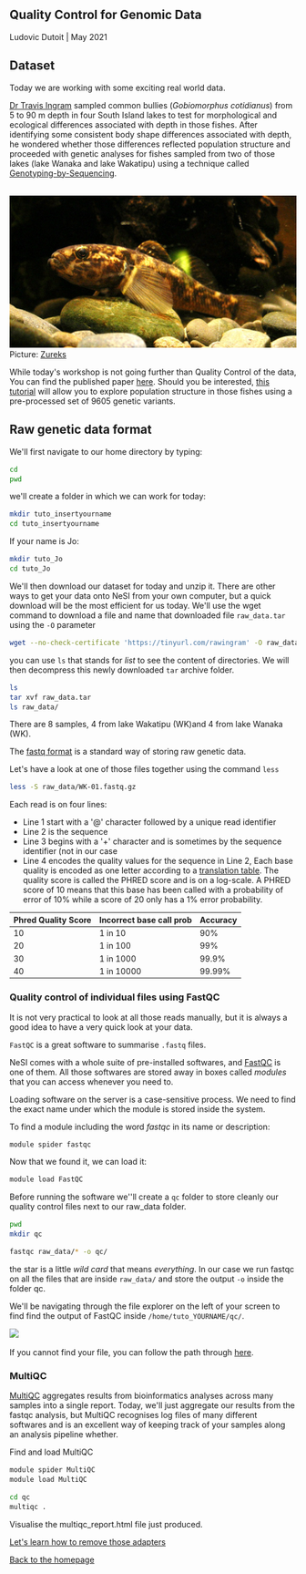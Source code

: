 ## Quality Control for Genomic Data

Ludovic Dutoit | May 2021

## Dataset

Today we are working with some exciting real world data. 

[Dr Travis Ingram](https://www.otago.ac.nz/zoology/staff/ingram.html) sampled common bullies (*Gobiomorphus cotidianus*) from 5 to 90 m depth in four South Island lakes to test for morphological and ecological differences associated with depth in those fishes. After identifying some consistent body shape differences associated with depth, he wondered whether those differences reflected population structure and proceeded with genetic analyses for fishes sampled from two of those lakes (lake Wanaka and  lake Wakatipu) using a technique called [Genotyping-by-Sequencing](https://sapac.illumina.com/techniques/sequencing/dna-sequencing/targeted-resequencing/genotyping-by-sequencing.html).

 <br><img src="img/Common_bully,_Gobiomorphus_cotidianus.png" alt="drawing" size="200"/>
Picture: [Zureks](https://en.wikipedia.org/wiki/Common_bully#/media/File:Common_bully,_Gobiomorphus_cotidianus.jpg)

While today's workshop is not going further than Quality Control of the data, You can find the published paper [here](https://cdnsciencepub.com/doi/abs/10.1139/cjfas-2020-0015). Should you be interested, [this tutorial](https://github.com/ldutoit/bully_gbs/blob/master/populationstructure_tuto/populationstructure_tuto.md) will allow you to explore population structure in those fishes using a pre-processed set of 9605 genetic variants.

## Raw genetic data format

We'll first navigate to our home directory by typing:

```bash
cd 
pwd
```

we'll create a folder in which we can work for today:

```bash
mkdir tuto_insertyourname
cd tuto_insertyourname
```

If your name is Jo:

```bash
mkdir tuto_Jo
cd tuto_Jo
```

We'll then download our dataset for today and unzip it. There are other ways to get your data onto NeSI from your own computer, but a quick download will be the most efficient for us today. We'll use the wget command to download a file and name that downloaded file `raw_data.tar` using the `-O` parameter

```bash
wget --no-check-certificate 'https://tinyurl.com/rawingram' -O raw_data.tar
```

you can use `ls` that stands for *list* to see the content of directories. We will then decompress this newly downloaded `tar` archive folder. 

```bash
ls
tar xvf raw_data.tar
ls raw_data/
```

There are 8 samples, 4 from lake Wakatipu (WK)and 4 from lake Wanaka (WK).

The [fastq format](https://medium.com/@robertopreste/phred-quality-score-2837415f0af) is a standard way of storing raw genetic data.

Let's have a look at one of those files together using the command ```less```

```bash
less -S raw_data/WK-01.fastq.gz
```


Each read is on four lines:

* Line 1 start with a '@' character followed by a unique read identifier
* Line 2 is the sequence
* Line 3 begins with a '+' character and is sometimes by the sequence identifier (not in our case
* Line 4 encodes the quality values for the sequence in Line 2, Each base quality is encoded as one letter according to a  [translation table](https://medium.com/@robertopreste/phred-quality-score-2837415f0af). The quality score is called the PHRED score and is on a log-scale. A PHRED score of 10 means that this base has been called with a probability of error of 10% while a score of 20 only has a 1% error probability.

| Phred Quality Score |Incorrect base call prob| Accuracy |
|---------------------|-------------------|--|
| 10                  | 1 in 10               |90%| 
| 20                  | 1 in 100           |99%|
| 30                  | 1 in 1000              |99.9%|
| 40                  | 1 in 10000             |99.99%|

### Quality control of individual files using FastQC

It is not very practical to look at all those reads manually, but it is always a good idea to have a very quick look at your data.

```FastQC``` is a great software to summarise `.fastq` files.

NeSI comes with a whole suite of pre-installed softwares, and [FastQC](https://www.bioinformatics.babraham.ac.uk/projects/fastqc/) is one of them. All those softwares are stored away in boxes called *modules* that you can access whenever you need to.

Loading software on the server is a case-sensitive process. We need to find the exact name under which the module is stored inside the system.

To find a module including the word *fastqc* in its name or description:

```bash
module spider fastqc
```

Now that we found it, we can load it:

```bash
module load FastQC
```
Before running the software we''ll create a `qc` folder to store cleanly our quality control files next to our raw_data folder.

```bash
pwd
mkdir qc
```

```bash
fastqc raw_data/* -o qc/
```

the star is a little *wild card* that means *everything*. In our case we run fastqc on all the files that are inside `raw_data/` and store the output `-o` inside the folder qc.

We'll be navigating through the file explorer on the left of your screen to find find the output of FastQC inside `/home/tuto_YOURNAME/qc/`.

![](navigate_tofasqc_output_step1.png)

If you cannot find your file, you can follow the path through [here](navigatefastqcoutput.md).

### MultiQC

[MultiQC](https://multiqc.info/) aggregates results from bioinformatics analyses across many samples into a single report. Today, we'll just aggregate our results from the fastqc analysis, but MultiQC recognises log files of many different softwares and is an excellent way of keeping track of your samples along an analysis pipeline whether.

Find and load MultiQC

```bash
module spider MultiQC
module load MultiQC
```

```bash
cd qc 
multiqc .
```

Visualise the multiqc_report.html file just produced. 

[Let's learn how to remove those adapters](remove_adapters.md)

[Back to the homepage](index.md)


